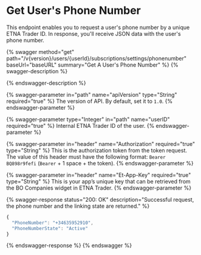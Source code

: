 # Get User's Phone Number

This endpoint enables you to request a user's phone number by a unique ETNA Trader ID. In response, you'll receive JSON data with the user's phone number.

{% swagger method="get" path="/v{version}/users/{userId}/subscriptions/settings/phonenumber" baseUrl="baseURL" summary="Get A User's Phone Number" %}
{% swagger-description %}

{% endswagger-description %}

{% swagger-parameter in="path" name="apiVersion" type="String" required="true" %}
The version of API. By default, set it to `1.0`.
{% endswagger-parameter %}

{% swagger-parameter type="Integer" in="path" name="userID" required="true" %}
Internal ETNA Trader ID of the user.
{% endswagger-parameter %}

{% swagger-parameter in="header" name="Authorization" required="true" type="String" %}
This is the authorization token from the token request. The value of this header must have the following format: `Bearer BQ898r9fefi` (`Bearer` + 1 space + the token).
{% endswagger-parameter %}

{% swagger-parameter in="header" name="Et-App-Key" required="true" type="String" %}
This is your app’s unique key that can be retrieved from the BO Companies widget in ETNA Trader.
{% endswagger-parameter %}

{% swagger-response status="200: OK" description="Successful request, the phone number and the linking state are returned." %}
```javascript
{
  "PhoneNumber": "+34635952910",
  "PhoneNumberState": "Active"
}
```
{% endswagger-response %}
{% endswagger %}
